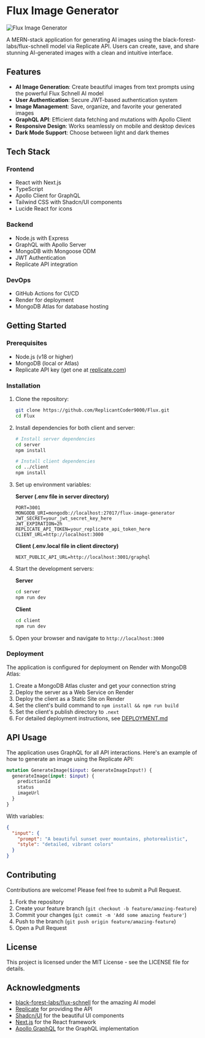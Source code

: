 # Flux Image Generator

![Flux Image Generator](https://images.unsplash.com/photo-1675426513824-6bba223d3d8d?q=80&w=1000)

A MERN-stack application for generating AI images using the black-forest-labs/flux-schnell model via Replicate API. Users can create, save, and share stunning AI-generated images with a clean and intuitive interface.

## Features

- **AI Image Generation**: Create beautiful images from text prompts using the powerful Flux Schnell AI model
- **User Authentication**: Secure JWT-based authentication system
- **Image Management**: Save, organize, and favorite your generated images
- **GraphQL API**: Efficient data fetching and mutations with Apollo Client
- **Responsive Design**: Works seamlessly on mobile and desktop devices
- **Dark Mode Support**: Choose between light and dark themes

## Tech Stack

### Frontend
- React with Next.js
- TypeScript
- Apollo Client for GraphQL
- Tailwind CSS with Shadcn/UI components
- Lucide React for icons

### Backend
- Node.js with Express
- GraphQL with Apollo Server
- MongoDB with Mongoose ODM
- JWT Authentication
- Replicate API integration

### DevOps
- GitHub Actions for CI/CD
- Render for deployment
- MongoDB Atlas for database hosting

## Getting Started

### Prerequisites

- Node.js (v18 or higher)
- MongoDB (local or Atlas)
- Replicate API key (get one at [replicate.com](https://replicate.com))

### Installation

1. Clone the repository:
   ```bash
   git clone https://github.com/ReplicantCoder9000/Flux.git
   cd Flux
   ```

2. Install dependencies for both client and server:
   ```bash
   # Install server dependencies
   cd server
   npm install

   # Install client dependencies
   cd ../client
   npm install
   ```

3. Set up environment variables:
   
   **Server (.env file in server directory)**
   ```
   PORT=3001
   MONGODB_URI=mongodb://localhost:27017/flux-image-generator
   JWT_SECRET=your_jwt_secret_key_here
   JWT_EXPIRATION=2h
   REPLICATE_API_TOKEN=your_replicate_api_token_here
   CLIENT_URL=http://localhost:3000
   ```

   **Client (.env.local file in client directory)**
   ```
   NEXT_PUBLIC_API_URL=http://localhost:3001/graphql
   ```

4. Start the development servers:

   **Server**
   ```bash
   cd server
   npm run dev
   ```

   **Client**
   ```bash
   cd client
   npm run dev
   ```

5. Open your browser and navigate to `http://localhost:3000`

### Deployment

The application is configured for deployment on Render with MongoDB Atlas:

1. Create a MongoDB Atlas cluster and get your connection string
2. Deploy the server as a Web Service on Render
3. Deploy the client as a Static Site on Render
4. Set the client's build command to `npm install && npm run build`
5. Set the client's publish directory to `.next`
6. For detailed deployment instructions, see [DEPLOYMENT.md](./DEPLOYMENT.md)

## API Usage

The application uses GraphQL for all API interactions. Here's an example of how to generate an image using the Replicate API:

```graphql
mutation GenerateImage($input: GenerateImageInput!) {
  generateImage(input: $input) {
    predictionId
    status
    imageUrl
  }
}
```

With variables:
```json
{
  "input": {
    "prompt": "A beautiful sunset over mountains, photorealistic",
    "style": "detailed, vibrant colors"
  }
}
```

## Contributing

Contributions are welcome! Please feel free to submit a Pull Request.

1. Fork the repository
2. Create your feature branch (`git checkout -b feature/amazing-feature`)
3. Commit your changes (`git commit -m 'Add some amazing feature'`)
4. Push to the branch (`git push origin feature/amazing-feature`)
5. Open a Pull Request

## License

This project is licensed under the MIT License - see the LICENSE file for details.

## Acknowledgments

- [black-forest-labs/flux-schnell](https://replicate.com/black-forest-labs/flux-schnell) for the amazing AI model
- [Replicate](https://replicate.com) for providing the API
- [Shadcn/UI](https://ui.shadcn.com/) for the beautiful UI components
- [Next.js](https://nextjs.org/) for the React framework
- [Apollo GraphQL](https://www.apollographql.com/) for the GraphQL implementation
